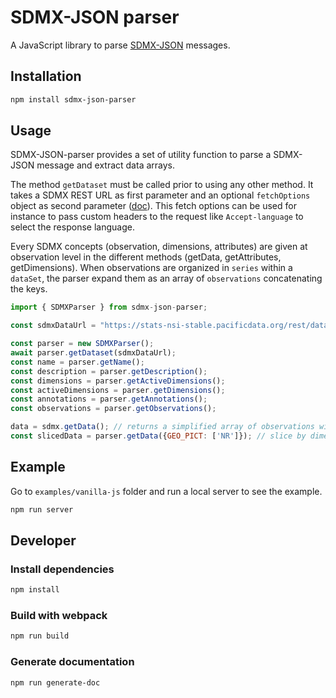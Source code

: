 # SDMX-JSON parser

A JavaScript library to parse [SDMX-JSON](https://github.com/sdmx-twg/sdmx-json) messages.

## Installation

```bash
npm install sdmx-json-parser
```

## Usage

SDMX-JSON-parser provides a set of utility function to parse a SDMX-JSON message and extract data arrays.

The method `getDataset` must be called prior to using any other method. It takes a SDMX REST URL as first parameter and an optional `fetchOptions` object as second parameter ([doc](https://developer.mozilla.org/en-US/docs/Web/API/fetch#options)). This fetch options can be used for instance to pass custom headers to the request like `Accept-language` to select the response language.

Every SDMX concepts (observation, dimensions, attributes) are given at observation level in the different methods (getData, getAttributes, getDimensions).
When observations are organized in `series` within a `dataSet`, the parser expand them as an array of `observations` concatenating the keys.


```javascript
import { SDMXParser } from sdmx-json-parser;

const sdmxDataUrl = "https://stats-nsi-stable.pacificdata.org/rest/data/SPC,DF_IMTS,4.0/M..AMT.TB+X+M.IV+I+II+III._T._T.USD?startPeriod=2015-01&dimensionAtObservation=AllDimensions";

const parser = new SDMXParser();
await parser.getDataset(sdmxDataUrl);
const name = parser.getName();
const description = parser.getDescription();
const dimensions = parser.getActiveDimensions();
const activeDimensions = parser.getDimensions();
const annotations = parser.getAnnotations();
const observations = parser.getObservations();

data = sdmx.getData(); // returns a simplified array of observations with dimension and attributes values
const slicedData = parser.getData({GEO_PICT: ['NR']}); // slice by dimension Id (GEO_PICT) values (['NR'])
```

## Example

Go to `examples/vanilla-js` folder and run a local server to see the example.

```bash
npm run server
```

## Developer

### Install dependencies
```bash
npm install
```
### Build with webpack
```bash
npm run build
```
### Generate documentation
```bash
npm run generate-doc
```
